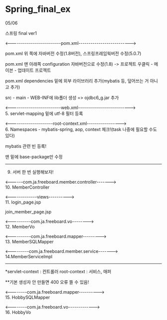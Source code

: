 # Spring_final_ex
05/06

스프링 final ver1 <br>

<-------------------------pom.xml-------------------------->

pom.xml 위 쪽에 자바버전 수정(1.8버전), 스프링프레임웍버전 수정(5.0.7) <br>

pom.xml 맨 아래쪽 configuration 자바버전으로 수정(1.8) -> 프로젝트 우클릭 - 메이븐 - 업데이트 프로젝트<br>

pom.xml dependencies 밑에 외부 라이브러리 추가(mybatis 등, 덮어쓰는 거 아니고 추가) <br>

src - main - WEB-INF에 lib폴더 생성 => ojdbc6_g.jar 추가 <br>

<-------------------------web.xml--------------------------> <br>
5. servlet-mapping 밑에 utf-8 필터 등록 <br>

<---------------------root-context.xml-----------------><br>
6. Namespaces - mybatis-spring, aop, context 체크!(task 나중에 필요할 수도 있다) <br>

mybatis 관련 빈 등록! <br>

맨 밑에 base-package만 수정 <br>

------------
9. 서버 한 번 실행해보자!  <br>

<------com.ja.freeboard.member.controller-------> <br>
10. MemberController <br>

<-------------views----------> <br>
11. login_page.jsp <br>

join_member_page.jsp <br>

<----------com.ja.freeboard.vo--------> <br>
12. MemberVo <br>

<----------com.ja.freeboard.mapper---------> <br>
13. MemberSQLMapper <br>

<---------com.ja.freeboard.member.service-------> <br>
14.MemberServiceImpl <br>

-------------
*servlet-context : 컨트롤러 root-context : 서비스, 매퍼 <br>

**기본 생성자 안 만들면 400 오류 뜰 수 있음! <br>

<--------com.ja.freeboard.mapper----------> <br>
15. HobbySQLMapper <br>

<--------com.ja.freeboard.vo-------------> <br>
16. HobbyVo
